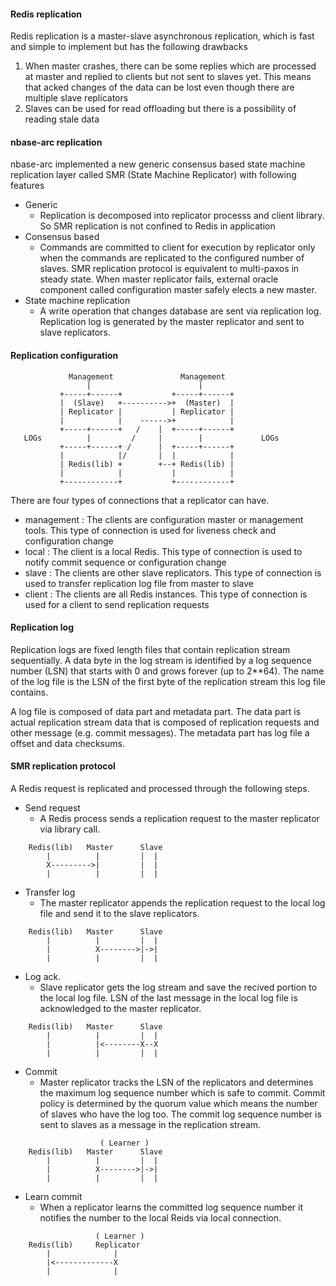 #### Redis replication
Redis replication is a master-slave asynchronous replication, which is fast and simple to implement but has the following drawbacks
1. When master crashes, there can be some replies which are processed at master and replied to clients but not sent to slaves  yet.  This means that acked changes of the data can be lost even though there are multiple slave replicators
2. Slaves can be used for read offloading but there is a possibility of reading stale data


#### nbase-arc replication
nbase-arc implemented a new generic consensus based state machine replication layer called SMR (State Machine Replicator) with following features
* Generic
  + Replication is decomposed into replicator processs and client library. So SMR replication is not confined to Redis in application
* Consensus based
  + Commands are committed to client for execution by replicator only when the commands are replicated to the configured number of slaves. SMR replication protocol is equivalent to multi-paxos in steady state. When master replicator fails, external oracle component called configuration master safely elects a new master.    
* State machine replication
  + A write operation that changes database are sent via replication log. Replication log is generated by the master replicator and sent to slave replicators.

#### Replication configuration

```
             Management               Management
                 |                        |
           +-----+------+           +-----+------+
           |  (Slave)   +---------->+  (Master)  |
           | Replicator |           | Replicator |
           |            |    ------>+            |
           +-----+------+   /    |  +-----+------+
   LOGs          |         /     |        |             LOGs
           +-----+------+ /      |  +-----+------+
           |            |/       |  |            |
           | Redis(lib) +        +--+ Redis(lib) |
           |            |           |            |
           +------------+           +------------+
```

There are four types of connections that a replicator can have.
 - management : The clients are configuration master or management tools. This type of connection is used for liveness check and configuration change
 - local      : The client is a local Redis. This type of connection is used to notify commit sequence or configuration change
 - slave      : The clients are other slave replicators. This type of connection is used to transfer replication log file from master to slave
 - client     : The clients are all Redis instances. This type of connection is used for a client to send replication requests


#### Replication log

Replication logs are fixed length files that contain replication stream sequentially.
A data byte in the log stream is identified by a log sequence number (LSN) that starts with 0 and grows forever (up to 2**64). 
The name of the log file is the LSN of the first byte of the replication stream this log file contains.

A log file is composed of data part and metadata part. The data part is actual replication stream data that is composed of replication requests and other message (e.g. commit messages). The metadata part has log file a offset and data checksums.



#### SMR replication protocol
A Redis request is replicated and processed through the following steps.

* Send request
  - A Redis process sends a replication request to the master replicator via library call.
```
    Redis(lib)   Master      Slave
        |          |         |  |
        X--------->|         |  |
        |          |         |  |
```

* Transfer log
  - The master replicator appends the replication request to the local log file and send it to the slave replicators.
```
    Redis(lib)   Master      Slave
        |          |         |  |
        |          X-------->|->|
        |          |         |  |
```

* Log ack.
  - Slave replicator gets the log stream and save the recived portion to the local log file. LSN of the last message in the local log file is acknowledged to the master replicator.
```
    Redis(lib)   Master      Slave
        |          |         |  |
        |          |<--------X--X
        |          |         |  |
```

* Commit
  - Master replicator tracks the LSN of the replicators and determines the maximum log sequence number which is safe to commit. Commit policy is determined by the quorum value which means the number of slaves who have the log too. The commit log sequence number is sent to slaves as a message in the replication stream.
```
                    ( Learner )
    Redis(lib)   Master      Slave
        |          |         |  |
        |          X-------->|->|
        |          |         |  |
```

* Learn commit
  - When a replicator learns the committed log sequence number it notifies the number to the local Reids via local connection.
```
                   ( Learner )
    Redis(lib)     Replicator
        |              |
        |<-------------X
        |              |
```
